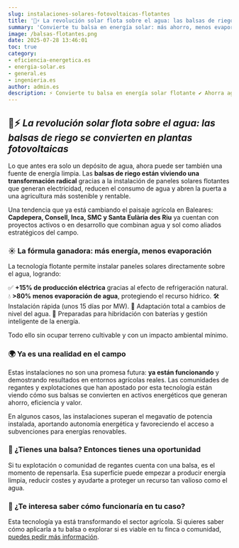 ```yaml
---
slug: instalaciones-solares-fotovoltaicas-flotantes
title: '🌊⚡ La revolución solar flota sobre el agua: las balsas de riego se convierten en plantas fotovoltaicas'
summary: 'Convierte tu balsa en energía solar: más ahorro, menos evaporación y sin ocupar terreno agrícola.'
image: /balsas-flotantes.png
date: 2025-07-28 13:46:01
toc: true
category:
- eficiencia-energetica.es
- energia-solar.es
- general.es
- ingenieria.es
author: admin.es
description: ⚡ Convierte tu balsa en energía solar flotante ✔ Ahorra agua y luz ✚ Solución rentable y sostenible para el campo ➥ ¡Descúbrela!
---
```

## 🌊⚡ _La revolución solar flota sobre el agua: las balsas de riego se convierten en plantas fotovoltaicas_

Lo que antes era solo un depósito de agua, ahora puede ser también una fuente de energía limpia. Las **balsas de riego están viviendo una transformación radical** gracias a la instalación de paneles solares flotantes que generan electricidad, reducen el consumo de agua y abren la puerta a una agricultura más sostenible y rentable.

Una tendencia que ya está cambiando el paisaje agrícola en Baleares: **Capdepera, Consell, Inca, SMC y Santa Eulària des Riu** ya cuentan con proyectos activos o en desarrollo que combinan agua y sol como aliados estratégicos del campo.

### ☀️ La fórmula ganadora: más energía, menos evaporación

La tecnología flotante permite instalar paneles solares directamente sobre el agua, logrando:

✅ **+15% de producción eléctrica** gracias al efecto de refrigeración natural.
💧 **>80% menos evaporación de agua**, protegiendo el recurso hídrico.
🛠️ Instalación rápida (unos 15 días por MW).
🔄 Adaptación total a cambios de nivel del agua.
🔋 Preparadas para hibridación con baterías y gestión inteligente de la energía.

Todo ello sin ocupar terreno cultivable y con un impacto ambiental mínimo.

### 🌍 Ya es una realidad en el campo

Estas instalaciones no son una promesa futura: **ya están funcionando** y demostrando resultados en entornos agrícolas reales. Las comunidades de regantes y explotaciones que han apostado por esta tecnología están viendo cómo sus balsas se convierten en activos energéticos que generan ahorro, eficiencia y valor.

En algunos casos, las instalaciones superan el megavatio de potencia instalada, aportando autonomía energética y favoreciendo el acceso a subvenciones para energías renovables.

### 🚜 ¿Tienes una balsa? Entonces tienes una oportunidad

Si tu explotación o comunidad de regantes cuenta con una balsa, es el momento de repensarla. Esa superficie puede empezar a producir energía limpia, reducir costes y ayudarte a proteger un recurso tan valioso como el agua.

### 🔎 ¿Te interesa saber cómo funcionaría en tu caso?

Esta tecnología ya está transformando el sector agrícola. Si quieres saber cómo aplicarla a tu balsa o explorar si es viable en tu finca o comunidad, [puedes pedir más información](https://solventie.es/contacto/).
